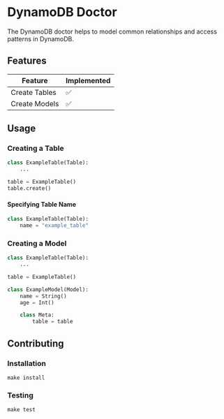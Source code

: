 # DynamoDB Doctor

The DynamoDB doctor helps to model common relationships and access patterns in DynamoDB.

## Features

| Feature        | Implemented |
| ---            | ---         |
| Create Tables  | ✅          | 
| Create Models  | ✅          |

## Usage

### Creating a Table

```py
class ExampleTable(Table):
    ...

table = ExampleTable()
table.create()
```

#### Specifying Table Name

```py
class ExampleTable(Table):
    name = "example_table"
```

### Creating a Model

```py
class ExampleTable(Table):
    ...

table = ExampleTable()

class ExampleModel(Model):
    name = String()
    age = Int()

    class Meta:
        table = table
```

## Contributing

### Installation

`make install`

### Testing

`make test`